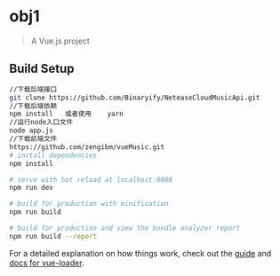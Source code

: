 # obj1

> A Vue.js project

## Build Setup

``` bash
//下载后端接口
git clone https://github.com/Binaryify/NeteaseCloudMusicApi.git
//下载后端依赖
npm install   或者使用    yarn
//运行node入口文件
node app.js
//下载前端文件
https://github.com/zengibm/vueMusic.git
# install dependencies
npm install

# serve with hot reload at localhost:8080
npm run dev

# build for production with minification
npm run build

# build for production and view the bundle analyzer report
npm run build --report
```

For a detailed explanation on how things work, check out the [guide](http://vuejs-templates.github.io/webpack/) and [docs for vue-loader](http://vuejs.github.io/vue-loader).
